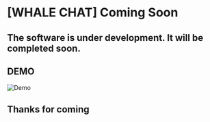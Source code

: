 # [WHALE CHAT] Coming Soon

## The software is under development. It will be completed soon.

## DEMO

![Demo](demo/demo-chat-app.gif)

## Thanks for coming
